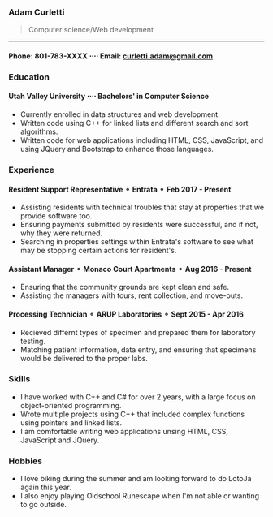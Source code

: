### Adam Curletti
> Computer science/Web development
------------------------------------------------------------
#### Phone: 801-783-XXXX ⋅⋅⋅⋅ Email: curletti.adam@gmail.com

### Education
#### Utah Valley University ⋅⋅⋅⋅ Bachelors' in Computer Science
* Currently enrolled in data structures and web development.
* Written code using C++ for linked lists and different search and sort algorithms.
* Written code for web applications including HTML, CSS, JavaScript, and using JQuery and Bootstrap to enhance those languages.

### Experience
#### Resident Support Representative ⚬ Entrata ⚬ Feb 2017 - Present
* Assisting residents with technical troubles that stay at properties that we provide software too.
* Ensuring payments submitted by residents were successful, and if not, why they were returned.
* Searching in properties settings within Entrata's software to see what may be stopping certain actions for resident's.

#### Assistant Manager ⚬ Monaco Court Apartments ⚬ Aug 2016 - Present
* Ensuring that the community grounds are kept clean and safe.
* Assisting the managers with tours, rent collection, and move-outs.

#### Processing Technician ⚬ ARUP Laboratories ⚬ Sept 2015 - Apr 2016
* Recieved differnt types of specimen and prepared them for laboratory testing.
* Matching patient information, data entry, and ensuring that specimens would be delivered to the proper labs.

### Skills
* I have worked with C++ and C# for over 2 years, with a large focus on object-oriented programming.
* Wrote multiple projects using C++ that included complex functions using pointers and linked lists.
* I am comfortable writing web applications unsing HTML, CSS, JavaScript and JQuery.

### Hobbies
* I love biking during the summer and am looking forward to do LotoJa again this year.
* I also enjoy playing Oldschool Runescape when I'm not able or wanting to go outside.
